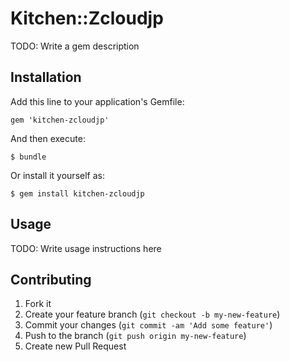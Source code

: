 # Kitchen::Zcloudjp

TODO: Write a gem description

## Installation

Add this line to your application's Gemfile:

    gem 'kitchen-zcloudjp'

And then execute:

    $ bundle

Or install it yourself as:

    $ gem install kitchen-zcloudjp

## Usage

TODO: Write usage instructions here

## Contributing

1. Fork it
2. Create your feature branch (`git checkout -b my-new-feature`)
3. Commit your changes (`git commit -am 'Add some feature'`)
4. Push to the branch (`git push origin my-new-feature`)
5. Create new Pull Request
